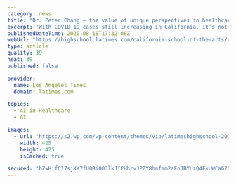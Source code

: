 ```yaml
---
category: news
title: "Dr. Peter Chang — the value of unique perspectives in healthcare"
excerpt: "With COVID-19 cases still increasing in California, it’s not hard to believe that healthcare professionals are racing ... co-director of the Center of Artificial Intelligence in Diagnostic Medicine at the University of California Irvine, is solving."
publishedDateTime: 2020-08-18T17:32:00Z
webUrl: "https://highschool.latimes.com/california-school-of-the-arts/dr-peter-chang-the-value-of-unique-perspectives-in-healthcare/"
type: article
quality: 39
heat: 39
published: false

provider:
  name: Los Angeles Times
  domain: latimes.com

topics:
  - AI in Healthcare
  - AI

images:
  - url: "https://s2.wp.com/wp-content/themes/vip/latimeshighschool-2016/static/images/hsinsider-logo-small.png"
    width: 425
    height: 425
    isCached: true

secured: "bZwHifC17sjKK7fU0Ri00JlkJIPHhrvJPZY8hnfmm2aFnJBYUzQ4FkuWCaG7Dn0TdDHXPw/Ra9iJ2iKMdPj5tPV/7o1lHGyujz77+J6PA3sCPRMGhLCiDHUVvZV9gji5oZfws38WIA7F2HtpaYzq1KRhGB3OOrtmpm+0/+5Kmmue2HjHMxYT8zgT9GghuGaIflpZP5tW/Ix3yjWTPOLjTBJYyEve3w9hall7rIaaM6g9BM8RCf3ZQMoTWL3klqZZ5RZjbKlndf9y6MTErjLPBsdTM08ceX18rZ3VpGatEuZTNAcSxoQc+plGceN4MV+jJj7ACNkilh7t6FbWB6nKLQ==;oyutamZX9D5trCBf9nvxUA=="
---
```


